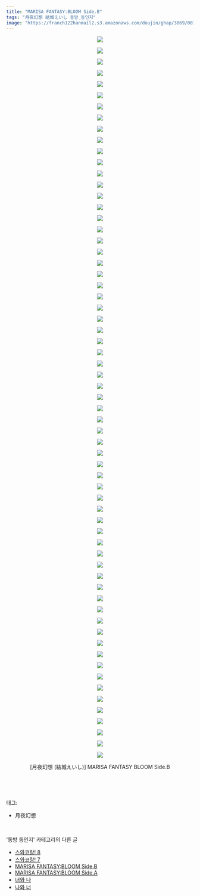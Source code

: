 ```yaml
---
title: "MARISA FANTASY:BLOOM Side.B"
tags: "月夜幻想 結城えいし 동방_동인지"
image: "https://franch122hanmail2.s3.amazonaws.com/doujin/ghap/3869/001.jpg"
---
```

<div class="article">
<p style="text-align: center; clear: none; float: none;"><img src="{{ site.imgserver6 }}/ghap/3869/001.jpg"/></p>
<p style="text-align: center; clear: none; float: none;"><img src="{{ site.imgserver6 }}/ghap/3869/002.jpg"/></p>
<p style="text-align: center; clear: none; float: none;"><img src="{{ site.imgserver6 }}/ghap/3869/003.jpg"/></p>
<p style="text-align: center; clear: none; float: none;"><img src="{{ site.imgserver6 }}/ghap/3869/004.jpg"/></p>
<p style="text-align: center; clear: none; float: none;"><img src="{{ site.imgserver6 }}/ghap/3869/005.jpg"/></p>
<p style="text-align: center; clear: none; float: none;"><img src="{{ site.imgserver6 }}/ghap/3869/006.jpg"/></p>
<p style="text-align: center; clear: none; float: none;"><img src="{{ site.imgserver6 }}/ghap/3869/007.jpg"/></p>
<p style="text-align: center; clear: none; float: none;"><img src="{{ site.imgserver6 }}/ghap/3869/008.jpg"/></p>
<p style="text-align: center; clear: none; float: none;"><img src="{{ site.imgserver6 }}/ghap/3869/009.jpg"/></p>
<p style="text-align: center; clear: none; float: none;"><img src="{{ site.imgserver6 }}/ghap/3869/010.jpg"/></p>
<p style="text-align: center; clear: none; float: none;"><img src="{{ site.imgserver6 }}/ghap/3869/011.jpg"/></p>
<p style="text-align: center; clear: none; float: none;"><img src="{{ site.imgserver6 }}/ghap/3869/012.jpg"/></p>
<p style="text-align: center; clear: none; float: none;"><img src="{{ site.imgserver6 }}/ghap/3869/013.jpg"/></p>
<p style="text-align: center; clear: none; float: none;"><img src="{{ site.imgserver6 }}/ghap/3869/014.jpg"/></p>
<p style="text-align: center; clear: none; float: none;"><img src="{{ site.imgserver6 }}/ghap/3869/015.jpg"/></p>
<p style="text-align: center; clear: none; float: none;"><img src="{{ site.imgserver6 }}/ghap/3869/016.jpg"/></p>
<p style="text-align: center; clear: none; float: none;"><img src="{{ site.imgserver6 }}/ghap/3869/017.jpg"/></p>
<p style="text-align: center; clear: none; float: none;"><img src="{{ site.imgserver6 }}/ghap/3869/018.jpg"/></p>
<p style="text-align: center; clear: none; float: none;"><img src="{{ site.imgserver6 }}/ghap/3869/019.jpg"/></p>
<p style="text-align: center; clear: none; float: none;"><img src="{{ site.imgserver6 }}/ghap/3869/020.jpg"/></p>
<p style="text-align: center; clear: none; float: none;"><img src="{{ site.imgserver6 }}/ghap/3869/021.jpg"/></p>
<p style="text-align: center; clear: none; float: none;"><img src="{{ site.imgserver6 }}/ghap/3869/022.jpg"/></p>
<p style="text-align: center; clear: none; float: none;"><img src="{{ site.imgserver6 }}/ghap/3869/023.jpg"/></p>
<p style="text-align: center; clear: none; float: none;"><img src="{{ site.imgserver6 }}/ghap/3869/024.jpg"/></p>
<p style="text-align: center; clear: none; float: none;"><img src="{{ site.imgserver6 }}/ghap/3869/025.jpg"/></p>
<p style="text-align: center; clear: none; float: none;"><img src="{{ site.imgserver6 }}/ghap/3869/026.jpg"/></p>
<p style="text-align: center; clear: none; float: none;"><img src="{{ site.imgserver6 }}/ghap/3869/027.jpg"/></p>
<p style="text-align: center; clear: none; float: none;"><img src="{{ site.imgserver6 }}/ghap/3869/028.jpg"/></p>
<p style="text-align: center; clear: none; float: none;"><img src="{{ site.imgserver6 }}/ghap/3869/029.jpg"/></p>
<p style="text-align: center; clear: none; float: none;"><img src="{{ site.imgserver6 }}/ghap/3869/030.jpg"/></p>
<p style="text-align: center; clear: none; float: none;"><img src="{{ site.imgserver6 }}/ghap/3869/031.jpg"/></p>
<p style="text-align: center; clear: none; float: none;"><img src="{{ site.imgserver6 }}/ghap/3869/032.jpg"/></p>
<p style="text-align: center; clear: none; float: none;"><img src="{{ site.imgserver6 }}/ghap/3869/033.jpg"/></p>
<p style="text-align: center; clear: none; float: none;"><img src="{{ site.imgserver6 }}/ghap/3869/034.jpg"/></p>
<p style="text-align: center; clear: none; float: none;"><img src="{{ site.imgserver6 }}/ghap/3869/035.jpg"/></p>
<p style="text-align: center; clear: none; float: none;"><img src="{{ site.imgserver6 }}/ghap/3869/036.jpg"/></p>
<p style="text-align: center; clear: none; float: none;"><img src="{{ site.imgserver6 }}/ghap/3869/037.jpg"/></p>
<p style="text-align: center; clear: none; float: none;"><img src="{{ site.imgserver6 }}/ghap/3869/038.jpg"/></p>
<p style="text-align: center; clear: none; float: none;"><img src="{{ site.imgserver6 }}/ghap/3869/039.jpg"/></p>
<p style="text-align: center; clear: none; float: none;"><img src="{{ site.imgserver6 }}/ghap/3869/040.jpg"/></p>
<p style="text-align: center; clear: none; float: none;"><img src="{{ site.imgserver6 }}/ghap/3869/041.jpg"/></p>
<p style="text-align: center; clear: none; float: none;"><img src="{{ site.imgserver6 }}/ghap/3869/042.jpg"/></p>
<p style="text-align: center; clear: none; float: none;"><img src="{{ site.imgserver6 }}/ghap/3869/043.jpg"/></p>
<p style="text-align: center; clear: none; float: none;"><img src="{{ site.imgserver6 }}/ghap/3869/044.jpg"/></p>
<p style="text-align: center; clear: none; float: none;"><img src="{{ site.imgserver6 }}/ghap/3869/045.jpg"/></p>
<p style="text-align: center; clear: none; float: none;"><img src="{{ site.imgserver6 }}/ghap/3869/046.jpg"/></p>
<p style="text-align: center; clear: none; float: none;"><img src="{{ site.imgserver6 }}/ghap/3869/047.jpg"/></p>
<p style="text-align: center; clear: none; float: none;"><img src="{{ site.imgserver6 }}/ghap/3869/048.jpg"/></p>
<p style="text-align: center; clear: none; float: none;"><img src="{{ site.imgserver6 }}/ghap/3869/049.jpg"/></p>
<p style="text-align: center; clear: none; float: none;"><img src="{{ site.imgserver6 }}/ghap/3869/050.jpg"/></p>
<p style="text-align: center; clear: none; float: none;"><img src="{{ site.imgserver6 }}/ghap/3869/051.jpg"/></p>
<p style="text-align: center; clear: none; float: none;"><img src="{{ site.imgserver6 }}/ghap/3869/052.jpg"/></p>
<p style="text-align: center; clear: none; float: none;"><img src="{{ site.imgserver6 }}/ghap/3869/053.jpg"/></p>
<p style="text-align: center; clear: none; float: none;"><img src="{{ site.imgserver6 }}/ghap/3869/054.jpg"/></p>
<p style="text-align: center; clear: none; float: none;"><img src="{{ site.imgserver6 }}/ghap/3869/055.jpg"/></p>
<p style="text-align: center; clear: none; float: none;"><img src="{{ site.imgserver6 }}/ghap/3869/056.jpg"/></p>
<p style="text-align: center; clear: none; float: none;"><img src="{{ site.imgserver6 }}/ghap/3869/057.jpg"/></p>
<p style="text-align: center; clear: none; float: none;"><img src="{{ site.imgserver6 }}/ghap/3869/058.jpg"/></p>
<p style="text-align: center; clear: none; float: none;"><img src="{{ site.imgserver6 }}/ghap/3869/059.jpg"/></p>
<p style="text-align: center; clear: none; float: none;"><img src="{{ site.imgserver6 }}/ghap/3869/060.jpg"/></p>
<p style="text-align: center; clear: none; float: none;"><img src="{{ site.imgserver6 }}/ghap/3869/061.jpg"/></p>
<p style="text-align: center; clear: none; float: none;"><img src="{{ site.imgserver6 }}/ghap/3869/062.jpg"/></p>
<p style="text-align: center; clear: none; float: none;"><img src="{{ site.imgserver6 }}/ghap/3869/063.jpg"/></p>
<p style="text-align: center; clear: none; float: none;"><img src="{{ site.imgserver6 }}/ghap/3869/064.jpg"/></p>
<p style="text-align: center; clear: none; float: none;"><img src="{{ site.imgserver6 }}/ghap/3869/065.jpg"/></p>
<p style="text-align: center; clear: none; float: none;">[月夜幻想 (結城えいし)] MARISA FANTASY BLOOM Side.B</p>
<p><br/></p>
</div><br/>
<div class="tagTrail">
<p>태그: </p>
<ul>
<li>月夜幻想</li>
</ul>
</div><br/>
<div class="another">
<p>'동방 동인지' 카테고리의 다른 글</p>
<ul>
<li><a href="/ghap_3871">스와코랑! 8</a></li>
<li><a href="/ghap_3870">스와코랑! 7</a></li>
<li><a href="/ghap_3869">MARISA FANTASY:BLOOM Side.B</a></li>
<li><a href="/ghap_3868">MARISA FANTASY:BLOOM Side.A</a></li>
<li><a href="/ghap_3867">너와 나</a></li>
<li><a href="/ghap_3866">나와 너</a></li>
</ul>
</div><br/>
<div class="cb_module cb_fluid">
<div class="cb_wrt cb_profile">
</div><!-- commentList close -->
</div><br/>
